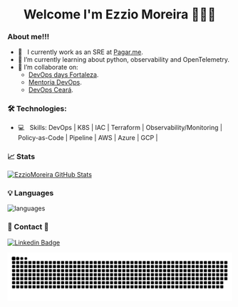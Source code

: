 <h1 align="center">
Welcome I'm Ezzio Moreira 👋👋👋
</h1>

### About me!!!

- 💼 &nbsp; I currently work as an SRE at [Pagar.me](https://pagar.me).
- 🌱 I’m currently learning about python, observability and OpenTelemetry.
- 👯 I’m collaborate on:
  - [DevOps days Fortaleza](https://devopsdays.org/).
  - [Mentoria DevOps](http://mentoriadevops.io/).
  - [DevOps Ceará](https://www.instagram.com/meetupdevopsce/).

### 🛠 Technologies:
- 💻 &nbsp; Skills: DevOps | K8S | IAC | Terraform | Observability/Monitoring | Policy-as-Code | Pipeline | AWS | Azure | GCP |

### 📈 Stats 
[![EzzioMoreira GitHub Stats](https://github-readme-stats.vercel.app/api?username=EzzioMoreira&theme=cobalt&show_icons=true)](https://github.com/EzzioMoreira)

### 💡  Languages
![languages](https://github-readme-stats.vercel.app/api/top-langs/?username=EzzioMoreira&hide=scss&layout=compact&theme=cobalt&title_color=2ED3EA)

### 👀 Contact 👀 
[![Linkedin Badge](https://img.shields.io/badge/-LinkedIn-blue?style=flat-square&logo=Linkedin&logoColor=white&link=https://www.linkedin.com/in/ezzio-moreira-89587898/)](https://www.linkedin.com/in/ezzio-moreira-89587898/)


<picture>
  <source media="(prefers-color-scheme: dark)" srcset="https://raw.githubusercontent.com/EzzioMoreira/EzzioMoreira/output/github-contribution-grid-snake-dark.svg">
  <source media="(prefers-color-scheme: light)" srcset="https://raw.githubusercontent.com/EzzioMoreira/EzzioMoreira/output/github-contribution-grid-snake.svg">
  <img alt="github contribution grid snake animation" src="https://raw.githubusercontent.com/EzzioMoreira/EzzioMoreira/output/github-contribution-grid-snake.svg">
</picture>
